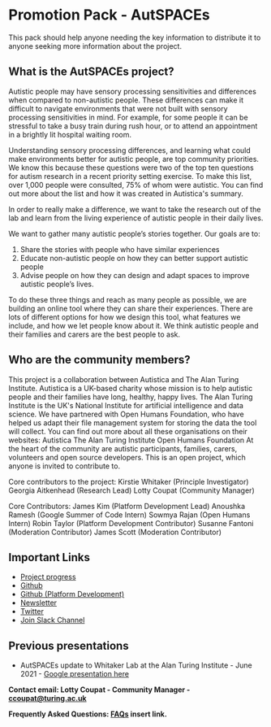 # Promotion Pack - AutSPACEs

This pack should help anyone needing the key information to distribute it to anyone seeking more information about the project. 

## What is the AutSPACEs project? 

Autistic people may have sensory processing sensitivities and differences when compared to non-autistic people. These differences can make it difficult to navigate environments that were not built with sensory processing sensitivities  in mind. For example, for some people it can be stressful to take a busy train during rush hour, or to attend an appointment in a brightly lit hospital waiting room.

Understanding sensory processing differences, and learning what could make environments better for autistic people, are top community priorities. We know this because these questions were two of the top ten questions for autism research in a recent priority setting exercise. To make this list, over 1,000 people were consulted, 75% of whom were autistic. You can find out more about the list and how it was created in Autistica's summary.

In order to really make a difference, we want to take the research out of the lab and learn from the  living experience of autistic people in their daily lives.

We want to gather many autistic people’s stories together. Our goals are to:
1. Share the stories with people who have similar experiences
2. Educate non-autistic people on how they can better support autistic people
3. Advise people on how they can design and adapt spaces to improve autistic people’s lives.

To do these three things and reach as many people as possible, we are building an online tool where they can share their experiences. There are lots of different options for how we design this tool, what features we include, and how we let people know about it. We think autistic people and their families and carers are the best people to ask.


## Who are the community members?

This project is a collaboration between Autistica and The Alan Turing Institute. Autistica is a UK-based charity whose mission is to help autistic people and their families have long, healthy, happy lives. The Alan Turing Institute is the UK's National Institute for artificial intelligence and data science. We have partnered with Open Humans Foundation, who have helped us adapt their file management system for storing the data the tool will collect.
You can find out more about all these organisations on their websites:
Autistica
The Alan Turing Institute
Open Humans Foundation
At the heart of the community are autistic participants, families, carers, volunteers and open source developers. This is an open project, which anyone is invited to contribute to.

Core contributors to the project:
Kirstie Whitaker (Principle Investigator)
Georgia Aitkenhead (Research Lead)
Lotty Coupat (Community Manager) 

Core Contributors: 
James Kim (Platform Development Lead)
Anoushka Ramesh (Google Summer of Code Intern) 
Sowmya Rajan (Open Humans Intern) 
Robin Taylor (Platform Development Contributor)
Susanne Fantoni (Moderation Contributor)
James Scott (Moderation Contributor)


## Important Links

* [Project progress](https://github.com/alan-turing-institute/AutisticaCitizenScience/tree/master/project-management/project-updates)
* [Github](https://github.com/alan-turing-institute/AutisticaCitizenScience) 
* [Github (Platform Development)](https://github.com/alan-turing-institute/AutSPACEs)
* [Newsletter](https://tinyletter.com/AutisticaTuringCitizenScience)
* [Twitter](https://twitter.com/AutSpaces)
* [Join Slack Channel](https://slackin.openhumans.org/) 

## Previous presentations

* AutSPACEs update to Whitaker Lab at the Alan Turing Institute - June 2021 - [Google presentation here](https://docs.google.com/presentation/d/1tZMCVlYg57A30OY0hN4vxqZiSoPbhx3zlF-SbYVK6V8/edit?usp=sharing)

**Contact email: Lotty Coupat - Community Manager -  ccoupat@turing.ac.uk**

**Frequently Asked Questions: [FAQs](faqs.md) insert link.**

